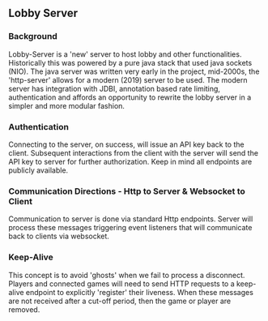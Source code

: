 ## Lobby Server

### Background

Lobby-Server is a 'new' server to host lobby and other functionalities. Historically this was
powered by a pure java stack that used java sockets (NIO). The java server was written very early
in the project, mid-2000s, the 'http-server' allows for a modern (2019) server to be used.
The modern server has integration with JDBI, annotation based rate limiting, authentication and
affords an opportunity to rewrite the lobby server in a simpler and more modular fashion.

### Authentication

Connecting to the server, on success, will issue an API key back to the client. Subsequent
interactions from the client  with the server will send the API key to server for further
authorization. Keep in mind all endpoints are publicly available.

### Communication Directions - Http to Server & Websocket to Client

Communication to server is done via standard Http endpoints. Server will process these messages
triggering event listeners that will communicate back to clients via websocket.

### Keep-Alive

This concept is to avoid 'ghosts' when we fail to process a disconnect. Players and connected games
will need to send HTTP requests to a keep-alive endpoint to explicitly 'register' their liveness. When
these messages are not received after a cut-off period, then the game or player are removed.
